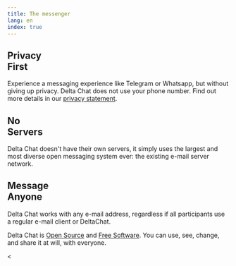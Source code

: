 ```yaml
---
title: The messenger
lang: en
index: true
---
```


<div class="landing-info-top col-desk-12 col-mob-4">
<div class="landing-info col-desk-4 col-mob-4">
  <h2>Privacy <br/>First</h2>
  <p>
    Experience a messaging experience like Telegram or Whatsapp, but without giving up privacy. 
    Delta Chat does not use your phone number. 
    Find out more details in our <a href="gdpr">privacy statement</a>.
  </p>
</div>

<div class="landing-info col-desk-4 col-mob-4">
  <h2>No <br/>Servers</h2>
  <p>
    Delta Chat doesn't have their own servers, it simply uses the largest and most diverse open messaging system ever: 
    the existing e-mail server network.
  </p>
</div>

<div class="landing-info col-desk-4 col-mob-4">
  <h2>
    Message <br/> Anyone
  </h2>
  <p>
    Delta Chat works with any e-mail address, regardless if all participants use a regular e-mail client or
    DeltaChat.
  </p>
</div>
</div>
<div class="col-desk-8 col-desk-shift-2  col-mob-shift-0 col-mob-4">
<p>
  Delta Chat is <a href="https://en.wikipedia.org/wiki/Open-source_software">Open Source</a> and <a href="https://en.wikipedia.org/wiki/Free_software">Free Software</a>. You can use, see, change, and share it at will, with everyone.
</p>
<</div>
